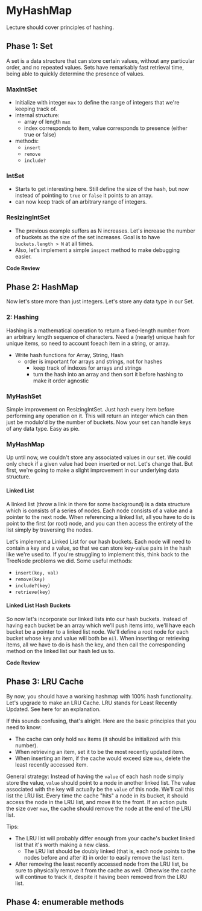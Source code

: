 # MyHashMap
Lecture should cover principles of hashing.

## Phase 1: Set
A set is a data structure that can store certain values, without 
any particular order, and no repeated values. Sets have remarkably 
fast retrieval time, being able to quickly determine the presence 
of values. 

### MaxIntSet
- Initialize with integer `max` to define the range
of integers that we're keeping track of.
- internal structure:
  - array of length `max`
  - index corresponds to item, value corresponds to presence (either true
  or false)
- methods:
  - `insert`
  - `remove`
  - `include?`

### IntSet
- Starts to get interesting here. Still define the size of the
hash, but now instead of pointing to `true` or `false` it points to
an array.
- can now keep track of an arbitrary range of integers.

### ResizingIntSet
- The previous example suffers as N increases. Let's increase the number
of buckets as the size of the set increases. Goal is to have `buckets.length > N`
at all times.
- Also, let's implement a simple `inspect` method to make debugging
easier.

**Code Review**

## Phase 2: HashMap
Now let's store more than just integers. Let's store any data type in our Set.

### 2: Hashing
Hashing is a mathematical operation to return a fixed-length 
number from an arbitrary length sequence of characters. Need a (nearly)
unique hash for unique items, so need to account foeach item in a string, 
or array.
- Write hash functions for Array, String, Hash
  - order is important for arrays and strings, not for hashes
    - keep track of indexes for arrays and strings
    - turn the hash into an array and then sort it before hashing to
      make it order agnostic

### MyHashSet
Simple improvement on ResizingIntSet. Just hash every item before
performing any operation on it. This will return an integer which can
then just be modulo'd by the number of buckets. Now your set can handle
keys of any data type. Easy as pie.

### MyHashMap
Up until now, we couldn't store any associated values in our set. We
could only check if a given value had been inserted or not. Let's change
that. But first, we're going to make a slight improvement in our underlying
data structure.

#### Linked List
A linked list (throw a link in there for some background) is a data structure
which is consists of a series of nodes. Each node consists of a value and a pointer
to the next node. When referencing a linked list, all you have to do is point to 
the first (or root) node, and you can then access the entirety of the list simply by 
traversing the nodes.

Let's implement a Linked List for our hash buckets. Each node will need to contain a 
key and a value, so that we can store key-value pairs in the hash like we're used to. 
If you're struggling to implement this, think back to the TreeNode problems we did. 
Some useful methods:
- `insert(key, val)`
- `remove(key)`
- `include?(key)`
- `retrieve(key)`

#### Linked List Hash Buckets 
So now let's incorporate our linked lists into our hash buckets. Instead of having
each bucket be an array which we'll push items into, we'll have each bucket be 
a pointer to a linked list node. We'll define a root node for each bucket whose 
key and value will both be `nil`. When inserting or retrieving items, all we 
have to do is hash the key, and then call the corresponding method on the 
linked list our hash led us to.

**Code Review**
## Phase 3: LRU Cache
By now, you should have a working hashmap with 100% hash functionality. Let's upgrade
to make an LRU Cache. LRU stands for Least Recently Updated. See here for an 
explanation.

If this sounds confusing, that's alright. Here are the basic principles that you 
need to know:
- The cache can only hold `max` items (it should be initialized with this number).
- When retrieving an item, set it to be the most recently updated item.
- When inserting an item, if the cache would exceed size `max`, delete the least 
  recently accessed item.

General strategy:
Instead of having the `value` of each hash node simply store the value, `value` 
should point to a node in another linked list. The value associated with the key
will actually be the `value` of this node. We'll call this list the LRU list. 
Every time the cache "hits" a node in its bucket, it should access the node in 
the LRU list, and move it to the front. If an action puts the size over `max`, 
the cache should remove the node at the end of the LRU list.

Tips:
- The LRU list will probably differ enough from your cache's bucket linked list
that it's worth making a new class.
  - The LRU list should be doubly linked (that is, each node points to the nodes
  before and after it) in order to easily remove the last item.
- After removing the least recently accessed node from the LRU list, be 
sure to physically remove it from the cache as well. Otherwise the cache will
continue to track it, despite it having been removed from the LRU list.

## Phase 4: enumerable methods
